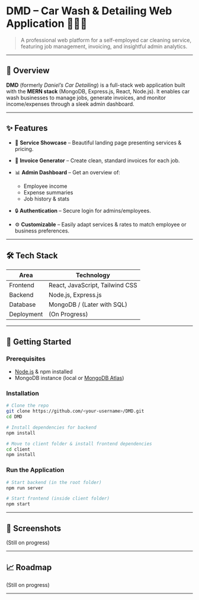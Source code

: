 # DMD – Car Wash & Detailing Web Application 🧽🚗✨

> A professional web platform for a self-employed car cleaning service, featuring job management, invoicing, and insightful admin analytics.

---

## 📌 Overview

**DMD** (formerly *Daniel’s Car Detailing*) is a full-stack web application built with the **MERN stack** (MongoDB, Express.js, React, Node.js).
It enables car wash businesses to manage jobs, generate invoices, and monitor income/expenses through a sleek admin dashboard.

---

## ✨ Features

* 🧼 **Service Showcase** – Beautiful landing page presenting services & pricing.
* 🧾 **Invoice Generator** – Create clean, standard invoices for each job.
* 📊 **Admin Dashboard** – Get an overview of:

  * Employee income
  * Expense summaries
  * Job history & stats
* 🔒 **Authentication** – Secure login for admins/employees.
* ⚙️ **Customizable** – Easily adapt services & rates to match employee or business preferences.

---

## 🛠️ Tech Stack

| Area       | Technology                                            |
| ---------- | ----------------------------------------------------- |
| Frontend   | React, JavaScript, Tailwind CSS                       |
| Backend    | Node.js, Express.js                                   |
| Database   | MongoDB  / (Later with SQL)                           |
| Deployment | (On Progress)                                         |

---

## 🚀 Getting Started

### Prerequisites

* [Node.js](https://nodejs.org/) & npm installed
* MongoDB instance (local or [MongoDB Atlas](https://www.mongodb.com/cloud/atlas))

### Installation

```bash
# Clone the repo
git clone https://github.com/<your-username>/DMD.git
cd DMD

# Install dependencies for backend
npm install

# Move to client folder & install frontend dependencies
cd client
npm install
```

### Run the Application

```bash
# Start backend (in the root folder)
npm run server

# Start frontend (inside client folder)
npm start
```

---

## 📸 Screenshots 
(Still on progress)

---

## 📈 Roadmap
(Still on progress)


---
